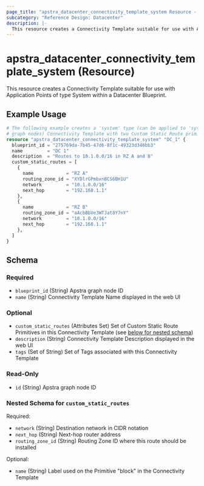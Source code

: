 ```yaml
---
page_title: "apstra_datacenter_connectivity_template_system Resource - terraform-provider-apstra"
subcategory: "Reference Design: Datacenter"
description: |-
  This resource creates a Connectivity Template suitable for use with Application Points of type System within a Datacenter Blueprint.
---
```


# apstra_datacenter_connectivity_template_system (Resource)

This resource creates a Connectivity Template suitable for use with Application Points of type System within a Datacenter Blueprint.


## Example Usage

```terraform
# The following example creates a 'system' type (can be applied to 'system'
# graph nodes) Connectivity Template with two Custom Static Route primitives.
resource "apstra_datacenter_connectivity_template_system" "DC_1" {
  blueprint_id = "275769da-7b45-47d6-8f1c-49323d346bb3"
  name         = "DC 1"
  description  = "Routes to 10.1.0.0/16 in RZ A and B"
  custom_static_routes = [
    {
      name            = "RZ A"
      routing_zone_id = "XYDlrGPmbxnBCS6BH1U"
      network         = "10.1.0.0/16"
      next_hop        = "192.168.1.1"
    },
    {
      name            = "RZ B"
      routing_zone_id = "aAcbBbVe3WTJat8Y7nY"
      network         = "10.1.0.0/16"
      next_hop        = "192.168.1.1"
    },
  ]
}
```

<!-- schema generated by tfplugindocs -->
## Schema

### Required

- `blueprint_id` (String) Apstra graph node ID
- `name` (String) Connectivity Template Name displayed in the web UI

### Optional

- `custom_static_routes` (Attributes Set) Set of Custom Static Route Primitives in this Connectivity Template (see [below for nested schema](#nestedatt--custom_static_routes))
- `description` (String) Connectivity Template Description displayed in the web UI
- `tags` (Set of String) Set of Tags associated with this Connectivity Template

### Read-Only

- `id` (String) Apstra graph node ID

<a id="nestedatt--custom_static_routes"></a>
### Nested Schema for `custom_static_routes`

Required:

- `network` (String) Destination network in CIDR notation
- `next_hop` (String) Next-hop router address
- `routing_zone_id` (String) Routing Zone ID where this route should be installed

Optional:

- `name` (String) Label used on the Primitive "block" in the Connectivity Template



